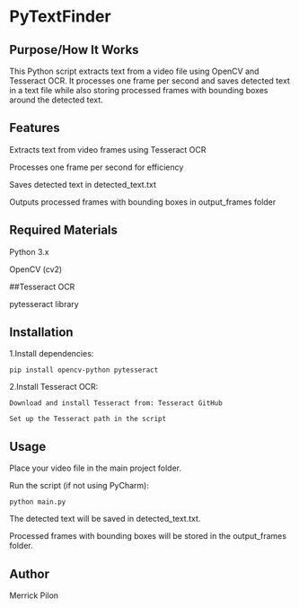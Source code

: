 # PyTextFinder

## Purpose/How It Works
This Python script extracts text from a video file using OpenCV and Tesseract OCR. 
It processes one frame per second and saves detected text in a text file while also 
storing processed frames with bounding boxes around the detected text.

## Features
Extracts text from video frames using Tesseract OCR

Processes one frame per second for efficiency

Saves detected text in detected_text.txt

Outputs processed frames with bounding boxes in output_frames folder

## Required Materials

Python 3.x

OpenCV (cv2)

##Tesseract OCR

pytesseract library

## Installation

1.Install dependencies:

    pip install opencv-python pytesseract

2.Install Tesseract OCR:

    Download and install Tesseract from: Tesseract GitHub

    Set up the Tesseract path in the script

## Usage
Place your video file in the main project folder.

Run the script (if not using PyCharm):

    python main.py

The detected text will be saved in detected_text.txt.

Processed frames with bounding boxes will be stored in the output_frames folder.

## Author
Merrick Pilon